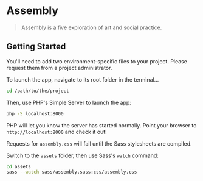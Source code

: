 # Assembly

> Assembly is a five exploration of art and social practice.

## Getting Started

You'll need to add two environment-specific files to your project. Please request them from a project administrator.

To launch the app, navigate to its root folder in the terminal…

```sh
cd /path/to/the/project
```

Then, use PHP's Simple Server to launch the app:

```sh
php -S localhost:8000
```

PHP will let you know the server has started normally. Point your browser to `http://localhost:8000` and check it out!

Requests for `assembly.css` will fail until the Sass stylesheets are compiled.

Switch to the `assets` folder, then use Sass's `watch` command:

```sh
cd assets
sass --watch sass/assembly.sass:css/assembly.css
```

